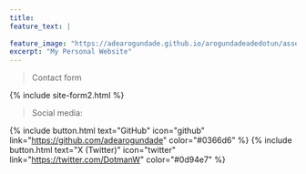 ```yaml
---
title:
feature_text: |
  
feature_image: "https://adearogundade.github.io/arogundadeadedotun/assets/Images/Home_Cover_3.jpg"
excerpt: "My Personal Website"
---
```



> Contact form


{% include site-form2.html %}




> Social media:



{% include button.html text="GitHub" icon="github" link="https://github.com/adearogundade" color="#0366d6" %} {% include button.html text="X (Twitter)" icon="twitter" link="https://twitter.com/DotmanW" color="#0d94e7" %}


